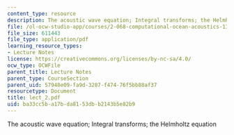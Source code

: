 ```yaml
---
content_type: resource
description: The acoustic wave equation; Integral transforms; the Helmholtz equation
file: /ol-ocw-studio-app/courses/2-068-computational-ocean-acoustics-13-853-spring-2003/ba33cc5ba17bda8153dbb2143b5e82b9_lect_2.pdf
file_size: 611443
file_type: application/pdf
learning_resource_types:
- Lecture Notes
license: https://creativecommons.org/licenses/by-nc-sa/4.0/
ocw_type: OCWFile
parent_title: Lecture Notes
parent_type: CourseSection
parent_uid: 57948e09-fa9d-3287-f474-76f5bb88af37
resourcetype: Document
title: lect_2.pdf
uid: ba33cc5b-a17b-da81-53db-b2143b5e82b9
---
```

The acoustic wave equation; Integral transforms; the Helmholtz equation